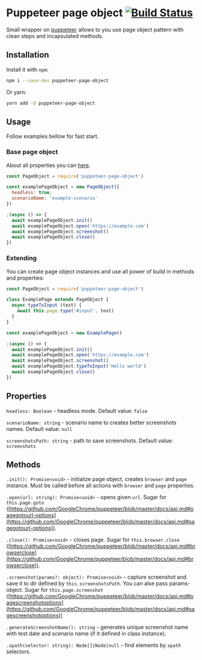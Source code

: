 # Puppeteer page object [![Build Status](https://travis-ci.org/lamartire/puppeteer-page-object.svg?branch=master)](https://travis-ci.org/lamartire/puppeteer-page-object)

Small wrapper on [puppeteer](https://github.com/GoogleChrome/puppeteer/) allows
to you use page object pattern with clean steps and incapsulated methods.

## Installation

Install it with `npm`:

```bash
npm i --save-dev puppeteer-page-object
```

Or yarn:

```bash
yarn add -D puppeteer-page-object
```

## Usage

Follow examples bellow for fast start.

### Base page object

About all properties you can [here](#properties).

```js
const PageObject = require('puppeteer-page-object')

const examplePageObject = new PageObject({
  headless: true,
  scenarioName: 'example-scenario'
})

;(async () => {
  await examplePageObject.init()
  await examplePageObject.open('https://example.com')
  await examplePageObject.screenshot()
  await examplePageObject.close()
})
```

### Extending

You can create page object instances and use all power of build in methods and
properties:

```js
const PageObject = require('puppeteer-page-object')

class ExamplePage extends PageObject {
  async typeToInput (text) {
    await this.page.type('#input', text)
  }
}

const examplePageObject = new ExamplePage()

;(async () => {
  await examplePageObject.init()
  await examplePageObject.open('https://example.com')
  await examplePageObject.screenshot()
  await examplePageObject.typeToInput('Hello world')
  await examplePageObject.close()
})
```

## Properties

`headless: Boolean` - headless mode. Default value: `false`

`scenarioName: string` - scenario name to creates better screenshots names.
Default value: `null`

`screenshotsPath: string` - path to save screenshots. Default value:
`screenshots`

## Methods

`.init(): Promise<void>` - initialize page object, creates `browser` and `page`
instance. Must be called before all actions with `browser` and `page`
properties.

`.open(url: string): Promise<void>` - opens given `url`. Sugar for
`this.page.goto` ([https://github.com/GoogleChrome/puppeteer/blob/master/docs/api.md#pagegotourl-options](https://github.com/GoogleChrome/puppeteer/blob/master/docs/api.md#pagegotourl-options)).

`.close(): Promise<void>` - closes page. Sugar for `this.browser.close` ([https://github.com/GoogleChrome/puppeteer/blob/master/docs/api.md#browserclose](https://github.com/GoogleChrome/puppeteer/blob/master/docs/api.md#browserclose)).

`.screenshot(params?: object): Promise<void>` - capture screenshot and save it to dir defined
by `this.screenshotsPath`. You can alse pass params-object.
Sugar for `this.page.screenshot` ([https://github.com/GoogleChrome/puppeteer/blob/master/docs/api.md#pagescreenshotoptions](https://github.com/GoogleChrome/puppeteer/blob/master/docs/api.md#pagescreenshotoptions))

`.generateScreenshotName(): string` - generates unique screenshot name with test
date and scenario name (if it defined in class instance).

`.xpath(selector: string): Node[]|Node|null` - find elements by `xpath` selectors.
